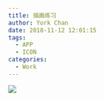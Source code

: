 ```yaml
---
title: 插画练习
author: York Chan
date: 2018-11-12 12:01:15
tags:
  - APP
  - ICON
categories: 
  - Work
---
```



![](http://image.psdpi.com/image/team.jpg) 

